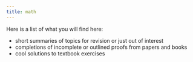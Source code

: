 ```yaml
---
title: math
---
```


Here is a list of what you will find here:
 - short summaries of topics for revision or just out of interest
 - completions of incomplete or outlined proofs from papers and books
 - cool solutions to textbook exercises

